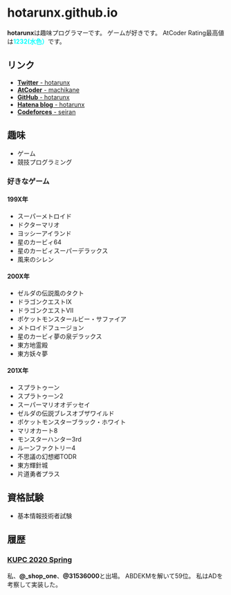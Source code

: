 # hotarunx.github.io

**hotarunx**は趣味プログラマーです。
ゲームが好きです。
AtCoder Rating最高値は<span style="color: cyan; ">**1232(水色）**</span>です。

## リンク

* [**Twitter** - hotarunx](https://twitter.com/hotarunx)
* [**AtCoder** - machikane](https://atcoder.jp/users/machikane)
* [**GitHub** - hotarunx](https://github.com/hotarunx)
* [**Hatena blog** - hotarunx](https://hotarunx.hatenablog.com/)
* [**Codeforces** - seiran](https://codeforces.com/profile/seiran)

## 趣味

* ゲーム
* 競技プログラミング

### 好きなゲーム

#### 199X年

* スーパーメトロイド
* ドクターマリオ
* ヨッシーアイランド
* 星のカービィ64
* 星のカービィスーパーデラックス
* 風来のシレン

#### 200X年

* ゼルダの伝説風のタクト
* ドラゴンクエストIX
* ドラゴンクエストVII
* ポケットモンスタールビー・サファイア
* メトロイドフュージョン
* 星のカービィ夢の泉デラックス
* 東方地霊殿
* 東方妖々夢

#### 201X年

* スプラトゥーン
* スプラトゥーン2
* スーパーマリオオデッセイ
* ゼルダの伝説ブレスオブザワイルド
* ポケットモンスターブラック・ホワイト
* マリオカート8
* モンスターハンター3rd
* ルーンファクトリー4
* 不思議の幻想郷TODR
* 東方輝針城
* 片道勇者プラス

## 資格試験

* 基本情報技術者試験

## 履歴

### [KUPC 2020 Spring](https://www.kupc.jp/#/2020%20%E6%98%A5/)

私、**@\_shop_one**、**@31536000**と出場。
ABDEKMを解いて59位。
私はADを考察して実装した。

<!-- GitHub.ioへのリンク https://hotarunx.github.io/ -->
